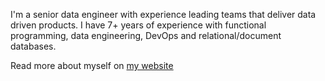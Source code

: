 I'm a senior data engineer with experience leading teams that deliver data driven products. I have 7+ years of experience with functional programming, data engineering, DevOps and relational/document databases.

Read more about myself on [my website](https://tajd.co.uk/about)
